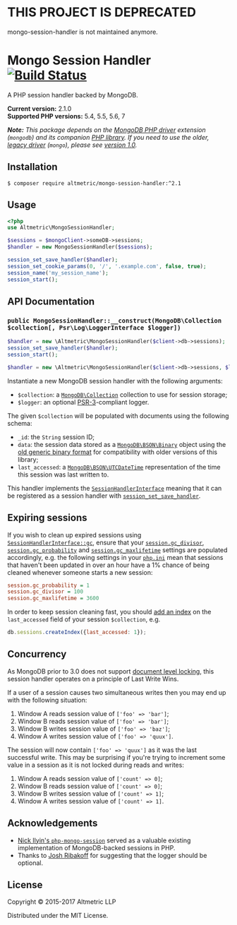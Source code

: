 # THIS PROJECT IS DEPRECATED

mongo-session-handler is not maintained anymore.

# Mongo Session Handler [![Build Status](https://travis-ci.org/altmetric/mongo-session-handler.svg?branch=master)](https://travis-ci.org/altmetric/mongo-session-handler)

A PHP session handler backed by MongoDB.

**Current version:** 2.1.0  
**Supported PHP versions:** 5.4, 5.5, 5.6, 7

_**Note:** This package depends on the [MongoDB PHP driver](http://php.net/manual/en/set.mongodb.php) extension (`mongodb`) and its companion [PHP library](https://docs.mongodb.com/php-library/master/). If you need to use the older, [legacy driver](http://php.net/manual/en/book.mongo.php) (`mongo`), please see [version 1.0](https://github.com/altmetric/mongo-session-handler/tree/1.x)._

## Installation

```shell
$ composer require altmetric/mongo-session-handler:^2.1
```

## Usage

```php
<?php
use Altmetric\MongoSessionHandler;

$sessions = $mongoClient->someDB->sessions;
$handler = new MongoSessionHandler($sessions);

session_set_save_handler($handler);
session_set_cookie_params(0, '/', '.example.com', false, true);
session_name('my_session_name');
session_start();
```

## API Documentation

### `public MongoSessionHandler::__construct(MongoDB\Collection $collection[, Psr\Log\LoggerInterface $logger])`

```php
$handler = new \Altmetric\MongoSessionHandler($client->db->sessions);
session_set_save_handler($handler);
session_start();

$handler = new \Altmetric\MongoSessionHandler($client->db->sessions, $logger);
```

Instantiate a new MongoDB session handler with the following arguments:

* `$collection`: a [`MongoDB\Collection`](http://mongodb.github.io/mongo-php-library/classes/collection/) collection to use for session storage;
* `$logger`: an optional [PSR-3](http://www.php-fig.org/psr/psr-3/)-compliant logger.

The given `$collection` will be populated with documents using the following schema:

* `_id`: the `String` session ID;
* `data`: the session data stored as a [`MongoDB\BSON\Binary`](http://php.net/manual/en/class.mongodb-bson-binary.php) object using the [old generic binary format](http://php.net/manual/en/class.mongodb-bson-binary.php#mongodb-bson-binary.constants.type-old-binary) for compatibility with older versions of this library;
* `last_accessed`: a [`MongoDB\BSON\UTCDateTime`](http://php.net/manual/en/class.mongodb-bson-utcdatetime.php) representation of the time this session was last written to.

This handler implements the [`SessionHandlerInterface`](http://php.net/manual/en/class.sessionhandlerinterface.php) meaning that it can be registered as a session handler with [`session_set_save_handler`](http://php.net/manual/en/function.session-set-save-handler.php).

## Expiring sessions

If you wish to clean up expired sessions using [`SessionHandlerInterface::gc`](http://php.net/manual/en/sessionhandlerinterface.gc.php), ensure that your [`session.gc_divisor`](http://php.net/manual/en/session.configuration.php#ini.session.gc-divisor), [`session.gc_probability`](http://php.net/manual/en/session.configuration.php#ini.session.gc-probability) and [`session.gc_maxlifetime`](http://php.net/manual/en/session.configuration.php#ini.session.gc-maxlifetime) settings are populated accordingly, e.g. the following settings in your [`php.ini`](http://php.net/manual/en/configuration.file.php) mean that sessions that haven't been updated in over an hour have a 1% chance of being cleaned whenever someone starts a new session:

```ini
session.gc_probability = 1
session.gc_divisor = 100
session.gc_maxlifetime = 3600
```

In order to keep session cleaning fast, you should [add an index](https://docs.mongodb.com/manual/reference/method/db.collection.createIndex/) on the `last_accessed` field of your session `$collection`, e.g.

```javascript
db.sessions.createIndex({last_accessed: 1});
```

## Concurrency

As MongoDB prior to 3.0 does not support [document level
locking](http://docs.mongodb.org/manual/core/storage/#document-level-locking),
this session handler operates on a principle of Last Write Wins.

If a user of a session causes two simultaneous writes then you may end up with
the following situation:

1. Window A reads session value of `['foo' => 'bar']`;
2. Window B reads session value of `['foo' => 'bar']`;
3. Window B writes session value of `['foo' => 'baz']`;
4. Window A writes session value of `['foo' => 'quux']`.

The session will now contain `['foo' => 'quux']` as it was the last successful
write. This may be surprising if you're trying to increment some value in a
session as it is not locked during reads and writes:

1. Window A reads session value of `['count' => 0]`;
2. Window B reads session value of `['count' => 0]`;
3. Window B writes session value of `['count' => 1]`;
4. Window A writes session value of `['count' => 1]`.

## Acknowledgements

* [Nick Ilyin's
  `php-mongo-session`](https://github.com/nicktacular/php-mongo-session)
  served as a valuable existing implementation of MongoDB-backed sessions in
  PHP.
* Thanks to [Josh Ribakoff](https://github.com/joshribakoff) for suggesting
  that the logger should be optional.

## License

Copyright © 2015-2017 Altmetric LLP

Distributed under the MIT License.
